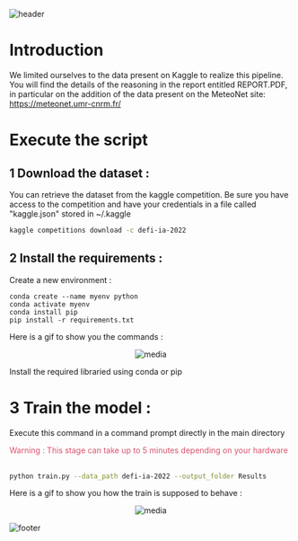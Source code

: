 ![header](https://capsule-render.vercel.app/api?type=waving&color=9999FF&height=300&section=header&text=🌦🌡Team%20%2B1%20for%20the%20win📈🌞&fontSize=50&animation=twinkling&fontAlignY=38&desc=by%20Dorian%20VOYDIE,%20Thomas%20FRAMERY,%20Yoann%20MAAREK&descAlignY=51&descAlign=62&fontColor=FFFFFF)

# Introduction

We limited ourselves to the data present on Kaggle to realize this pipeline. You will find the details of the reasoning in the report entitled REPORT.PDF, in particular on the addition of the data present on the MeteoNet site: https://meteonet.umr-cnrm.fr/

# Execute the script

## 1 Download the dataset :

You can retrieve the dataset from the kaggle competition. Be sure you have access to the competition and have your credentials in a file called "kaggle.json" stored in ~/.kaggle

```Bash
kaggle competitions download -c defi-ia-2022
```

## 2 Install the requirements :

Create a new environment :

```conda
conda create --name myenv python
conda activate myenv
conda install pip
pip install -r requirements.txt
```

Here is a gif to show you the commands :

<center>

![media](Media/Installation.gif)

</center>

Install the required libraried using conda or pip

# 3 Train the model :

Execute this command in a command prompt directly in the main directory

<div style="color:#db516d">Warning : This stage can take up to 5 minutes depending on your hardware</div>
<br>

```Bash
python train.py --data_path defi-ia-2022 --output_folder Results
```

Here is a gif to show you how the train is supposed to behave :

<center>

![media](Media/Training.gif)

</center>

![footer](https://capsule-render.vercel.app/api?type=waving&color=9999FF&height=150&section=footer&fontSize=50)
